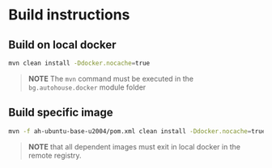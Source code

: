 # Build instructions

## Build on local docker

```bash
mvn clean install -Ddocker.nocache=true
```

> **NOTE** The `mvn` command must be executed in the `bg.autohouse.docker` module folder

## Build specific image

```bash
mvn -f ah-ubuntu-base-u2004/pom.xml clean install -Ddocker.nocache=true
```

> **NOTE** that all dependent images must exit in local docker in the remote registry.
